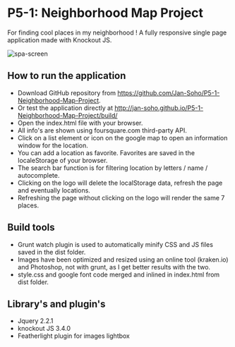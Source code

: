 P5-1: Neighborhood Map Project
==============================
For finding cool places in my neighborhood ! A fully responsive single page application made with Knockout JS.

![spa-screen](http://jan-soho.github.io/P5-1-Neighborhood-Map-Project/src/img/neighborhood.png)

How to run the application
------------------------------------
* Download GitHub repository from <https://github.com/Jan-Soho/P5-1-Neighborhood-Map-Project>.
* Or test the application directly at <http://jan-soho.github.io/P5-1-Neighborhood-Map-Project/build/>
* Open the index.html file with your browser.
* All info's are shown using foursquare.com third-party API.
* Click on a list element or icon on the google map to open an information window for the location.
* You can add a location as favorite. Favorites are saved in the localeStorage of your browser.
* The search bar function is for filtering location by letters / name / autocomplete.
* Clicking on the logo will delete the localStorage data, refresh the page and eventually locations.
* Refreshing the page without clicking on the logo will render the same 7 places.

Build tools
------------------------------------
* Grunt watch plugin is used to automatically minify CSS and JS files saved in the dist folder.
* Images have been optimized and resized using an online tool (kraken.io) and Photoshop, not with grunt, as I get better results with the two.
* style.css and google font code merged and inlined in index.html from dist folder.

Library's and plugin's
------------------------------------
* Jquery 2.2.1
* knockout JS 3.4.0
* Featherlight plugin for images lightbox
